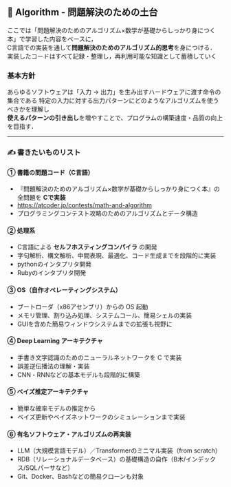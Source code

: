 ## 📐 Algorithm - 問題解決のための土台

ここでは「問題解決のためのアルゴリズム×数学が基礎からしっかり身につく本」で学習した内容をベースに，  <br>
C言語での実装を通して**問題解決のためのアルゴリズム的思考**を身につける．  <br>
実装したコードはすべて記録・整理し，再利用可能な知識として蓄積していく<br>

### 基本方針

あらゆるソフトウェアは「入力 → 出力」を生み出すハードウェアに渡す命令の集合である
特定の入力に対する出力パターンにどのようなアルゴリズムを使うべきかを理解し  
**使えるパターンの引き出し**を増やすことで、プログラムの構築速度・品質の向上を目指す．

---

### ✍️ 書きたいものリスト

#### ① 書籍の問題コード（C言語）
- 『問題解決のためのアルゴリズム×数学が基礎からしっかり身につく本』の全問題を **Cで実装**
- https://atcoder.jp/contests/math-and-algorithm
- プログラミングコンテスト攻略のためのアルゴリズムとデータ構造

#### ② 処理系
- C言語による **セルフホスティングコンパイラ** の開発
- 字句解析、構文解析、中間表現、最適化、コード生成までを段階的に実装
- pythonのインタプリタ開発
- Rubyのインタプリタ開発

#### ③ OS（自作オペレーティングシステム）
- ブートローダ（x86アセンブリ）からの OS 起動
- メモリ管理、割り込み処理、システムコール、簡易シェルの実装
- GUIを含めた簡易ウィンドウシステムまでの拡張も視野に

#### ④ Deep Learning アーキテクチャ
- 手書き文字認識のためのニューラルネットワークを C で実装
- 誤差逆伝播法の理解・実装
- CNN・RNNなどの基本モデルも段階的に構築

#### ⑤ ベイズ推定アーキテクチャ
- 簡単な確率モデルの推定から
- ベイズ更新やベイズネットワークのシミュレーションまで実装

#### ⑥ 有名ソフトウェア・アルゴリズムの再実装
- LLM（大規模言語モデル）／Transformerのミニマル実装（from scratch）
- RDB（リレーショナルデータベース）の基礎構造の自作（B木/インデックス/SQLパーサなど）
- Git、Docker、Bashなどの簡易クローンも対象

